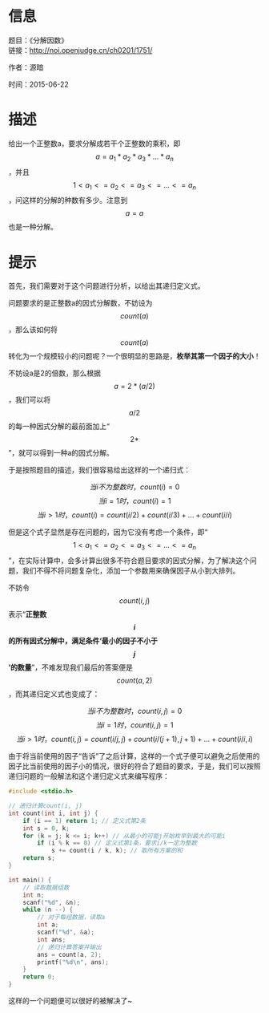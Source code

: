 # 信息
题目：《分解因数》  
链接：http://noi.openjudge.cn/ch0201/1751/

作者：源暗

时间：2015-06-22
  
# 描述

给出一个正整数a，要求分解成若干个正整数的乘积，即 $$a=a_1 * a_2 * a_3 * ... * a_n$$，并且 $$1 < a_1 <= a_2 <= a_3 <= ... <= a_n$$，问这样的分解的种数有多少。注意到$$a = a$$也是一种分解。

# 提示

首先，我们需要对于这个问题进行分析，以给出其递归定义式。

问题要求的是正整数a的因式分解数，不妨设为$$count(a)$$，那么该如何将$$count(a)$$转化为一个规模较小的问题呢？一个很明显的思路是，**枚举其第一个因子的大小**！

不妨设a是2的倍数，那么根据$$a = 2 * (a / 2)$$，我们可以将$$a/2$$的每一种因式分解的最前面加上“$$2 *$$”，就可以得到一种a的因式分解。

于是按照题目的描述，我们很容易给出这样的一个递归式：

$$当i不为整数时，count(i)=0$$
$$当i=1时，count(i)=1$$
$$当i>1时，count(i)=count(i/2)+count(i/3)+...+count(i/i)$$

但是这个式子显然是存在问题的，因为它没有考虑一个条件，即“$$1 < a_1 <= a_2 <= a_3 <= ... <= a_n$$”，在实际计算中，会多计算出很多不符合题目要求的因式分解，为了解决这个问题，我们不得不将问题复杂化，添加一个参数用来确保因子从小到大排列。

不妨令$$count(i, j)$$表示“**正整数$$i$$的所有因式分解中，满足条件‘最小的因子不小于$$j$$’的数量**”，不难发现我们最后的答案便是$$count(a, 2)$$，而其递归定义式也变成了：

$$当i不为整数时，count(i, j)=0$$
$$当i=1时，count(i, j)=1$$
$$当i>1时，count(i, j)=count(i/j, j)+count(i/(j+1), j + 1)+...+count(i/i, i)$$

由于将当前使用的因子“告诉”了之后计算，这样的一个式子便可以避免之后使用的因子比当前使用的因子小的情况，很好的符合了题目的要求，于是，我们可以按照递归问题的一般解法和这个递归定义式来编写程序：

```cpp
#include <stdio.h>

// 递归计算count(i, j)
int count(int i, int j) {
	if (i == 1) return 1; // 定义式第2条
	int s = 0, k;
	for (k = j; k <= i; k++) // 从最小的可能j开始枚举到最大的可能i
		if (i % k == 0) // 定义式第1条，要求i/k一定为整数
			s += count(i / k, k); // 取所有方案的和
	return s;
}

int main() {
    // 读取数据组数
	int n;
	scanf("%d", &n);
	while (n --) {
	    // 对于每组数据，读取a
		int a;
		scanf("%d", &a);
		int ans;
		// 递归计算答案并输出
		ans = count(a, 2);
		printf("%d\n", ans);
	}
	return 0;
}
```

这样的一个问题便可以很好的被解决了~